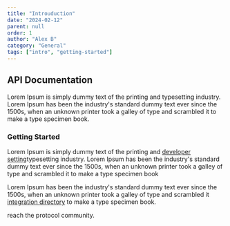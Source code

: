```yaml
---
title: "Introuduction"
date: "2024-02-12"
parent: null
order: 1
author: "Alex B"
category: "General"
tags: ["intro", "getting-started"]
---
```


## API Documentation

Lorem Ipsum is simply dummy text of the printing and typesetting industry. Lorem Ipsum has been the industry's standard dummy text ever since the 1500s, when an unknown printer took a galley of type and scrambled it to make a type specimen book.

### Getting Started

Lorem Ipsum is simply dummy text of the printing and [developer setting](/dev-setting)typesetting industry. Lorem Ipsum has been the industry's standard dummy text ever since the 1500s, when an unknown printer took a galley of type and scrambled it to make a type specimen book

Lorem Ipsum has been the industry's standard dummy text ever since the 1500s, when an unknown printer took a galley of type and scrambled it [integration directory](/integration-directory) to make a type specimen book.

reach the protocol community.
